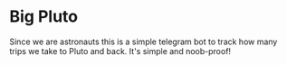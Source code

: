 # Big Pluto
Since we are astronauts this is a simple telegram bot to track how many trips we take to Pluto and back.
It's simple and noob-proof!